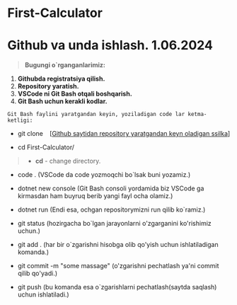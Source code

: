 # First-Calculator

# __Github va unda ishlash. 1.06.2024__
>__Bugungi o`rganganlarimiz:__
1. __Githubda registratsiya qilish.__
2. __Repository yaratish.__
3. __VSCode ni Git Bash otqali boshqarish.__
4. __Git Bash uchun kerakli kodlar.__

``Git Bash faylini yaratgandan keyin, yoziladigan code lar ketma-ketligi:``

- git clone ` ` [[Github saytidan repository yaratgandan keyn oladigan ssilka](https://github.com/KalandarovST/First-Calculator.git)]

- cd First-Calculator/   
> - __cd__ - change directory.

- code . (VSCode da code yozmoqchi bo`lsak buni yozamiz.)

- dotnet new console (Git Bash consoli yordamida biz VSCode ga kirmasdan ham buyruq berib yangi fayl ocha olamiz.)

- dotnet run (Endi esa, ochgan repositorymizni run qilib ko`ramiz.)

- git status (hozirgacha bo`lgan jarayonlarni o'zgarganini ko'rishimiz uchun.)

- git add . (har bir o`zgarishni hisobga olib qo'yish uchun ishlatiladigan komanda.)

- git commit -m "some massage" (o'zgarishni pechatlash ya'ni commit qilib qo'yadi.)

- git push (bu komanda esa o`zgarishlarni pechatlash(saytda saqlash) uchun ishlatiladi.)

